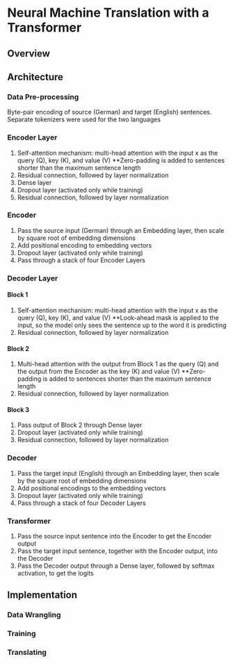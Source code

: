 # Neural Machine Translation with a Transformer 

## Overview

## Architecture

### Data Pre-processing
Byte-pair encoding of source (German) and target (English) sentences. Separate tokenizers were used for the two languages

### Encoder Layer 
1) Self-attention mechanism: multi-head attention with the input x as the query (Q), key (K), and value (V)
    **Zero-padding is added to sentences shorter than the maximum sentence length
2) Residual connection, followed by layer normalization
3) Dense layer
4) Dropout layer (activated only while training)
5) Residual connection, followed by layer normalization

### Encoder
1) Pass the source input (German) through an Embedding layer, then scale by square root of embedding dimensions
2) Add positional encoding to embedding vectors
3) Dropout layer (activated only while training)
4) Pass through a stack of four Encoder Layers

### Decoder Layer
#### Block 1
1) Self-attention mechanism: multi-head attention with the input x as the query (Q), key (K), and value (V)
    **Look-ahead mask is applied to the input, so the model only sees the sentence up to the word it is predicting
2) Residual connection, followed by layer normalization
#### Block 2
1) Multi-head attention with the output from Block 1 as the query (Q) and the output from the Encoder as the key (K) and value (V)
    **Zero-padding is added to sentences shorter than the maximum sentence length
2) Residual connection, followed by layer normalization
#### Block 3
1) Pass output of Block 2 through Dense layer
2) Dropout layer (activated only while training)
3) Residual connection, followed by layer normalization 

### Decoder
1) Pass the target input (English) through an Embedding layer, then scale by the square root of embedding dimensions
2) Add positional encodings to the embedding vectors
3) Dropout layer (activated only while training)
4) Pass through a stack of four Decoder Layers

### Transformer
1) Pass the source input sentence into the Encoder to get the Encoder output
2) Pass the target input sentence, together with the Encoder output, into the Decoder
3) Pass the Decoder output through a Dense layer, followed by softmax activation, to get the logits




## Implementation

### Data Wrangling

### Training

### Translating
